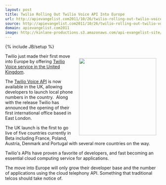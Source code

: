 ```yaml
---
layout: post
title: Twilio Rolling Out Twilio Voice API Into Europe
url: http://apievangelist.com2011/10/26/twilio-rolling-out-twilio-voice-api-into-europe/
source: http://apievangelist.com2011/10/26/twilio-rolling-out-twilio-voice-api-into-europe/
domain: apievangelist.com2011
image: http://kinlane-productions.s3.amazonaws.com/api-evangelist-site/blog/twiliomap.png
---
```

{% include JB/setup %}
<p><img style="padding: 15px;" src="http://kinlane-productions.s3.amazonaws.com/twilio/twiliomap.png" alt="" width="250" align="right" /></p>
<p>Twilio just made their first move into Europe by offering <a title="Twilio Voice Service in the United Kingdom" href="http://www.twilio.com/blog/2011/10/twilio-launches-in-europe-opens-office-london.html">Twilio Voice service in the United Kingdom</a>.</p>
<p>The <a title="Twilio Voice API" href="http://www.twilio.com/api/voice">Twilio Voice API</a> is now available in the UK, allowing developers to launch local phone numbers in the country. &nbsp;Along with the release Twilio has announced the opening of their first international office based in East London.</p>
<p>The UK launch is the first to go live of five countries currently in Beta including France, Poland, Austria, Denmark and Portugal with several more countries on the way.</p>
<p>Twilio's APIs have proven a favorite of developers, and fast becoming an essential cloud computing service for applications.</p>
<p>The move into Europe will only grow their developer base and the number of applications using the cloud telephony API.  Something that traditional telcos should take notice of.</p>
